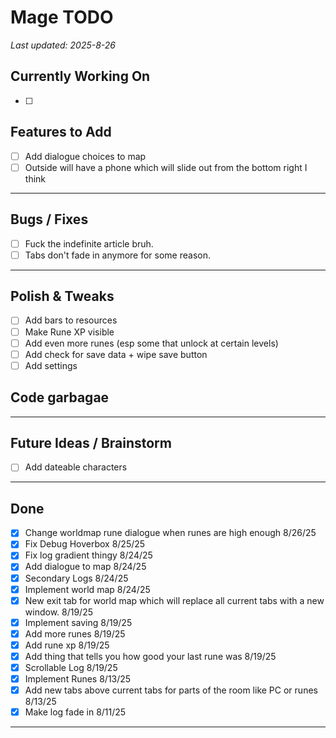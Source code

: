 # Mage TODO

_Last updated: 2025-8-26_

## Currently Working On
- [ ] 

## Features to Add
- [ ] Add dialogue choices to map
- [ ] Outside will have a phone which will slide out from the bottom right I think

---

## Bugs / Fixes
- [ ] Fuck the indefinite article bruh.
- [ ] Tabs don't fade in anymore for some reason.

---

## Polish & Tweaks
- [ ] Add bars to resources
- [ ] Make Rune XP visible
- [ ] Add even more runes (esp some that unlock at certain levels)
- [ ] Add check for save data + wipe save button
- [ ] Add settings

## Code garbagae

---

## Future Ideas / Brainstorm
- [ ] Add dateable characters

---

## Done
- [x] Change worldmap rune dialogue when runes are high enough 8/26/25
- [x] Fix Debug Hoverbox 8/25/25
- [x] Fix log gradient thingy 8/24/25
- [x] Add dialogue to map 8/24/25
- [x] Secondary Logs 8/24/25
- [x] Implement world map 8/24/25
- [x] New exit tab for world map which will replace all current tabs with a new window. 8/19/25
- [x] Implement saving 8/19/25
- [x] Add more runes 8/19/25
- [x] Add rune xp 8/19/25
- [x] Add thing that tells you how good your last rune was 8/19/25
- [x] Scrollable Log 8/19/25
- [x] Implement Runes 8/13/25
- [x] Add new tabs above current tabs for parts of the room like PC or runes 8/13/25
- [x] Make log fade in  8/11/25
---
